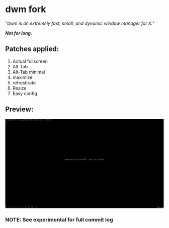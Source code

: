 # dwm fork

_"dwm is an extremely fast, small, and dynamic window manager for X."_

**_Not for long._**

## Patches applied:

1. Actual fullscreen
2. Alt-Tab
3. Alt-Tab minimal
4. maximize
5. refreshrate
6. Resize
7. Easy config

## Preview:

![alttab](/cool_images/alt_tab.png "AltTab.")


### NOTE: See experimental for full commit log
